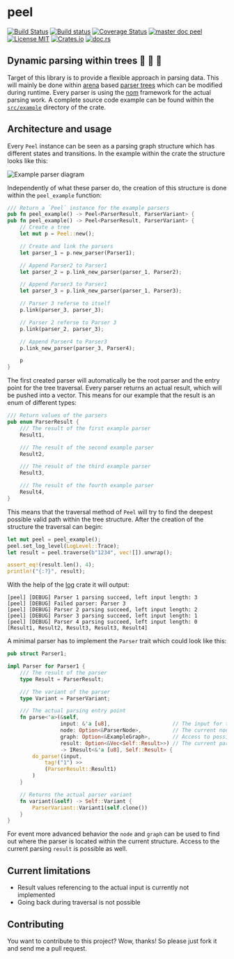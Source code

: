 # peel
[![Build Status](https://travis-ci.org/saschagrunert/peel.svg)](https://travis-ci.org/saschagrunert/peel) [![Build status](https://ci.appveyor.com/api/projects/status/i67yq6yij2k17iwc?svg=true)](https://ci.appveyor.com/project/saschagrunert/peel) [![Coverage Status](https://coveralls.io/repos/github/saschagrunert/peel/badge.svg)](https://coveralls.io/github/saschagrunert/peel?branch=master) [![master doc peel](https://img.shields.io/badge/master_doc-peel-blue.svg)](https://saschagrunert.github.io/peel) [![License MIT](https://img.shields.io/badge/license-MIT-blue.svg)](https://github.com/saschagrunert/peel/blob/master/LICENSE) [![Crates.io](https://img.shields.io/crates/v/peel.svg)](https://crates.io/crates/peel) [![doc.rs](https://docs.rs/peel/badge.svg)](https://docs.rs/peel)
## Dynamic parsing within trees 🌲 🌳 🌴
Target of this library is to provide a flexible approach in parsing data. This will mainly be done within
[arena](https://en.wikipedia.org/wiki/Region-based_memory_management) based
[parser trees](https://en.wikipedia.org/wiki/Parse_tree) which can be modified during runtime. Every parser is using the
[nom](https://github.com/Geal/nom) framework for the actual parsing work. A complete source code example can be found
within the [`src/example`](https://github.com/saschagrunert/peel/tree/master/src/example) directory of the crate.

## Architecture and usage
Every `Peel` instance can be seen as a parsing graph structure which has different states and transitions. In the
example within the crate the structure looks like this:

![Example parser diagram](.github/example.png)

Independently of what these parser do, the creation of this structure is done within the `peel_example` function:

```rust
/// Return a `Peel` instance for the example parsers
pub fn peel_example() -> Peel<ParserResult, ParserVariant> {
pub fn peel_example() -> Peel<ParserResult, ParserVariant> {
    // Create a tree
    let mut p = Peel::new();

    // Create and link the parsers
    let parser_1 = p.new_parser(Parser1);

    // Append Parser2 to Parser1
    let parser_2 = p.link_new_parser(parser_1, Parser2);

    // Append Parser3 to Parser1
    let parser_3 = p.link_new_parser(parser_1, Parser3);

    // Parser 3 referse to itself
    p.link(parser_3, parser_3);

    // Parser 2 referse to Parser 3
    p.link(parser_2, parser_3);

    // Append Parser4 to Parser3
    p.link_new_parser(parser_3, Parser4);

    p
}
```

The first created parser will automatically be the root parser and the entry point for the tree traversal. Every parser
returns an actual result, which will be pushed into a vector. This means for our example that the result is an enum of
different types:

```rust
/// Return values of the parsers
pub enum ParserResult {
    /// The result of the first example parser
    Result1,

    /// The result of the second example parser
    Result2,

    /// The result of the third example parser
    Result3,

    /// The result of the fourth example parser
    Result4,
}
```

This means that the traversal method of `Peel` will try to find the deepest possible valid path within the tree
structure. After the creation of the structure the traversal can begin:

```rust
let mut peel = peel_example();
peel.set_log_level(LogLevel::Trace);
let result = peel.traverse(b"1234", vec![]).unwrap();

assert_eq!(result.len(), 4);
println!("{:?}", result);
```

With the help of the [log](https://crates.io/crates/log) crate it will output:
```
[peel] [DEBUG] Parser 1 parsing succeed, left input length: 3
[peel] [DEBUG] Failed parser: Parser 3
[peel] [DEBUG] Parser 2 parsing succeed, left input length: 2
[peel] [DEBUG] Parser 3 parsing succeed, left input length: 1
[peel] [DEBUG] Parser 4 parsing succeed, left input length: 0
[Result1, Result2, Result3, Result3, Result4]
```

A minimal parser has to implement the `Parser` trait which could look like this:
```rust
pub struct Parser1;

impl Parser for Parser1 {
    /// The result of the parser
    type Result = ParserResult;

    /// The variant of the parser
    type Variant = ParserVariant;

    /// The actual parsing entry point
    fn parse<'a>(&self,
                 input: &'a [u8],                    // The input for the parser
                 node: Option<&ParserNode>,          // The current node within the tree
                 graph: Option<&ExampleGraph>,       // Access to possible other nodes via the graph
                 result: Option<&Vec<Self::Result>>) // The current parsing result
                 -> IResult<&'a [u8], Self::Result> {
        do_parse!(input,
            tag!("1") >>
            (ParserResult::Result1)
        )
    }

    // Returns the actual parser variant
    fn variant(&self) -> Self::Variant {
        ParserVariant::Variant1(self.clone())
    }
}
```

For event more advanced behavior the `node` and `graph` can be used to find out where the parser is located within the
current structure. Access to the current parsing `result` is possible as well.

## Current limitations
- Result values referencing to the actual input is currently not implemented
- Going back during traversal is not possible

## Contributing
You want to contribute to this project? Wow, thanks! So please just fork it and send me a pull request.
